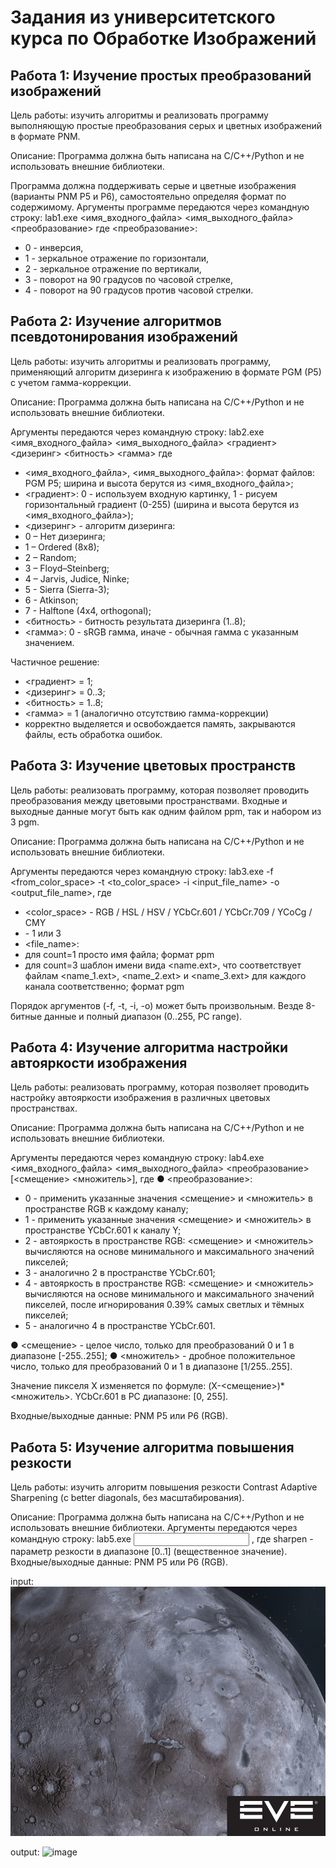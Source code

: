 # Задания из университетского курса по Обработке Изображений

## Работа 1: Изучение простых преобразований изображений

Цель работы: изучить алгоритмы и реализовать программу выполняющую простые преобразования серых и цветных изображений в формате PNM.

Описание:
Программа должна быть написана на C/C++/Python и не использовать внешние библиотеки.

Программа должна поддерживать серые и цветные изображения (варианты PNM P5 и P6), самостоятельно определяя формат по содержимому.
Аргументы программе передаются через командную строку:
lab1.exe <имя_входного_файла> <имя_выходного_файла> <преобразование>
где <преобразование>:
- 0 - инверсия,
- 1 - зеркальное отражение по горизонтали,
- 2 - зеркальное отражение по вертикали,
- 3 - поворот на 90 градусов по часовой стрелке,
- 4 - поворот на 90 градусов против часовой стрелки.


## Работа 2: Изучение алгоритмов псевдотонирования изображений

Цель работы: изучить алгоритмы и реализовать программу, применяющий алгоритм дизеринга к изображению в формате PGM (P5) с учетом гамма-коррекции.

Описание:
Программа должна быть написана на C/C++/Python и не использовать внешние библиотеки.

Аргументы передаются через командную строку:
lab2.exe <имя_входного_файла> <имя_выходного_файла> <градиент> <дизеринг> <битность> <гамма>
где
- <имя_входного_файла>, <имя_выходного_файла>: формат файлов: PGM P5; ширина и высота берутся из <имя_входного_файла>;
-	<градиент>: 0 - используем входную картинку, 1 - рисуем горизонтальный градиент (0-255) (ширина и высота берутся из <имя_входного_файла>);
-	<дизеринг> - алгоритм дизеринга:
- 0 – Нет дизеринга;
- 1 – Ordered (8x8);
- 2 – Random;
- 3 – Floyd–Steinberg;
- 4 – Jarvis, Judice, Ninke;
- 5 - Sierra (Sierra-3);
- 6 - Atkinson;
- 7 - Halftone (4x4, orthogonal);
- <битность> - битность результата дизеринга (1..8);
- <гамма>: 0 - sRGB гамма, иначе - обычная гамма с указанным значением.

Частичное решение:
- <градиент> = 1;
- <дизеринг> = 0..3;
- <битность> = 1..8;
- <гамма> = 1 (аналогично отсутствию гамма-коррекции)
- корректно выделяется и освобождается память, закрываются файлы, есть обработка ошибок.


## Работа 3: Изучение цветовых пространств

Цель работы: реализовать программу, которая позволяет проводить преобразования между цветовыми пространствами.
Входные и выходные данные могут быть как одним файлом ppm, так и набором из 3 pgm.

Описание:
Программа должна быть написана на C/C++/Python и не использовать внешние библиотеки.

Аргументы передаются через командную строку:
lab3.exe -f <from_color_space> -t <to_color_space> -i <count> <input_file_name> -o <count> <output_file_name>,
где
- <color_space> - RGB / HSL / HSV / YCbCr.601 / YCbCr.709 / YCoCg / CMY
- <count> - 1 или 3
- <file_name>:
- для count=1 просто имя файла; формат ppm
- для count=3 шаблон имени вида <name.ext>, что соответствует файлам <name_1.ext>, <name_2.ext> и <name_3.ext> для каждого канала соответственно; формат pgm

Порядок аргументов (-f, -t, -i, -o) может быть произвольным.
Везде 8-битные данные и полный диапазон (0..255, PC range).


## Работа 4: Изучение алгоритма настройки автояркости изображения

Цель работы: реализовать программу, которая позволяет проводить настройку автояркости изображения в различных цветовых пространствах.

Описание:
Программа должна быть написана на C/C++/Python и не использовать внешние библиотеки.

Аргументы передаются через командную строку:
lab4.exe <имя_входного_файла> <имя_выходного_файла> <преобразование> [<смещение> <множитель>],
где
●	<преобразование>:
- 0 - применить указанные значения <смещение> и <множитель> в пространстве RGB к каждому каналу;
- 1 - применить указанные значения <смещение> и <множитель> в пространстве YCbCr.601 к каналу Y;
- 2 - автояркость в пространстве RGB: <смещение> и <множитель> вычисляются на основе минимального и максимального значений пикселей;
- 3 - аналогично 2 в пространстве YCbCr.601;
- 4 - автояркость в пространстве RGB: <смещение> и <множитель> вычисляются на основе минимального и максимального значений пикселей, после игнорирования 0.39% самых светлых и тёмных пикселей;
- 5 - аналогично 4 в пространстве YCbCr.601.

●	<смещение> - целое число, только для преобразований 0 и 1 в диапазоне [-255..255];
●	<множитель> - дробное положительное число, только для преобразований 0 и 1 в диапазоне [1/255..255].

Значение пикселя X изменяется по формуле: (X-<смещение>)*<множитель>.
YCbCr.601 в PC диапазоне: [0, 255].

Входные/выходные данные: PNM P5 или P6 (RGB).


## Работа 5: Изучение алгоритма повышения резкости

  Цель работы: изучить алгоритм повышения резкости Contrast Adaptive Sharpening (с better diagonals, без масштабирования).

  Описание:
  Программа должна быть написана на C/C++/Python и не использовать внешние библиотеки.
  Аргументы передаются через командную строку:
  lab5.exe <input> <output> <sharpen>,
  где sharpen - параметр резкости в диапазоне [0..1] (вещественное значение).
  Входные/выходные данные: PNM P5 или P6 (RGB).

input:
![image](https://github.com/glebrogachyov/Image_Processing_algorithms/blob/main/images/moon.jpg?raw=true)

output:
![image](![image](https://user-images.githubusercontent.com/33635536/208260957-c778a8de-11bd-4b09-b7a3-cf5860e45f8f.png)
)
